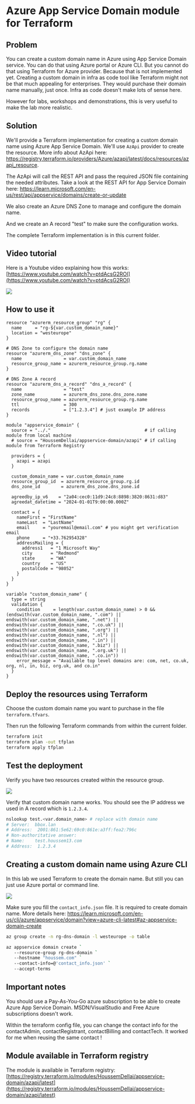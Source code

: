 # Azure App Service Domain module for Terraform

## Problem

You can create a custom domain name in Azure using App Service Domain service.
You can do that using Azure portal or Azure CLI.
But you cannot do that using Terraform for Azure provider.
Because that is not implemented yet.
Creating a custom domain in infra as code tool like Terraform might not be that much appealing for enterprises.
They would purchase their domain name manually, just once. Infra as code doesn't make lots of sense here.

However for labs, workshops and demonstrations, this is very useful to make the lab more realistic.

## Solution

We'll provide a Terraform implementation for creating a custom domain name using Azure App Service Domain.
We'll use `AzApi` provider to create the resource. More info about AzApi here: https://registry.terraform.io/providers/Azure/azapi/latest/docs/resources/azapi_resource.

The AzApi will call the REST API and pass the required JSON file containing the needed attributes.
Take a look at the REST API for App Service Domain here: https://learn.microsoft.com/en-us/rest/api/appservice/domains/create-or-update

We also create an Azure DNS Zone to manage and configure the domain name.

And we create an A record "test" to make sure the configuration works.

The complete Terraform implementation is in this current folder.

## Video tutorial

Here is a Youtube video explaining how this works: [https://www.youtube.com/watch?v=ptdAcsG2ROI](https://www.youtube.com/watch?v=ptdAcsG2ROI)

![](https://github.com/HoussemDellai/terraform-azapi-appservice-domain/blob/main/images/youtube.png?raw=true)

## How to use it

```hcl
resource "azurerm_resource_group" "rg" {
  name     = "rg-${var.custom_domain_name}"
  location = "westeurope"
}

# DNS Zone to configure the domain name
resource "azurerm_dns_zone" "dns_zone" {
  name                = var.custom_domain_name
  resource_group_name = azurerm_resource_group.rg.name
}

# DNS Zone A record
resource "azurerm_dns_a_record" "dns_a_record" {
  name                = "test"
  zone_name           = azurerm_dns_zone.dns_zone.name
  resource_group_name = azurerm_resource_group.rg.name
  ttl                 = 300
  records             = ["1.2.3.4"] # just example IP address
}

module "appservice_domain" {
  source = "../."                                    # if calling module from local machine
  # source = "HoussemDellai/appservice-domain/azapi" # if calling module from Terraform Registry

  providers = {
    azapi = azapi
  }

  custom_domain_name = var.custom_domain_name
  resource_group_id  = azurerm_resource_group.rg.id
  dns_zone_id        = azurerm_dns_zone.dns_zone.id

  agreedby_ip_v6    = "2a04:cec0:11d9:24c8:8898:3820:8631:d83"
  agreedat_datetime = "2024-01-01T9:00:00.000Z"

  contact = {
    nameFirst = "FirstName"
    nameLast  = "LastName"
    email     = "youremail@email.com" # you might get verification email
    phone     = "+33.762954328"
    addressMailing = {
      address1   = "1 Microsoft Way"
      city       = "Redmond"
      state      = "WA"
      country    = "US"
      postalCode = "98052"
    }
  }
}

variable "custom_domain_name" {
  type = string
  validation {
    condition     = length(var.custom_domain_name) > 0 && (endswith(var.custom_domain_name, ".com") || endswith(var.custom_domain_name, ".net") || endswith(var.custom_domain_name, ".co.uk") || endswith(var.custom_domain_name, ".org") || endswith(var.custom_domain_name, ".nl") || endswith(var.custom_domain_name, ".in") || endswith(var.custom_domain_name, ".biz") || endswith(var.custom_domain_name, ".org.uk") || endswith(var.custom_domain_name, ".co.in"))
    error_message = "Available top level domains are: com, net, co.uk, org, nl, in, biz, org.uk, and co.in"
  }
}
```

## Deploy the resources using Terraform

Choose the custom domain name you want to purchase in the file `terraform.tfvars`.

Then run the following Terraform commands from within the current folder.

```sh
terraform init
terraform plan -out tfplan
terraform apply tfplan
```

## Test the deployment

Verify you have two resources created within the resource group.

![](https://github.com/HoussemDellai/terraform-azapi-appservice-domain/blob/main/images/resources.png?raw=true)

Verify that custom domain name works.
You should see the IP address we used in A record which is `1.2.3.4`.

```sh
nslookup test.<var.domain_name> # replace with domain name
# Server:  bbox.lan
# Address:  2001:861:5e62:69c0:861e:a3ff:fea2:796c
# Non-authoritative answer:
# Name:    test.houssem13.com
# Address:  1.2.3.4
```

## Creating a custom domain name using Azure CLI

In this lab we used Terraform to create the domain name.
But still you can just use Azure portal or command line.

![](https://github.com/HoussemDellai/terraform-azapi-appservice-domain/blob/main/images/portal.png?raw=true)

Make sure you fill the `contact_info.json` file. It is required to create domain name. More details here: https://learn.microsoft.com/en-us/cli/azure/appservice/domain?view=azure-cli-latest#az-appservice-domain-create

```sh
az group create -n rg-dns-domain -l westeurope -o table

az appservice domain create `
   --resource-group rg-dns-domain `
   --hostname "houssem.com" `
   --contact-info=@'contact_info.json' `
   --accept-terms
```

## Important notes

You should use a Pay-As-You-Go azure subscription to be able to create Azure App Service Domain.
MSDN/VisualStudio and Free Azure subscriptions doesn't work.

Within the terraform config file, you can change the contact info for the contactAdmin, contactRegistrant, contactBilling and contactTech.
It worked for me when reusing the same contact !

## Module available in Terraform registry

The module is available in Terraform registry: [https://registry.terraform.io/modules/HoussemDellai/appservice-domain/azapi/latest](https://registry.terraform.io/modules/HoussemDellai/appservice-domain/azapi/latest)